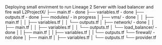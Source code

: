 Deploying small envirment to run Lineage 2 Server with load balancer and fire wall
L2ProjectX/
├── main.tf - done
├── variables.tf - done
├── outputs.tf - done
├── modules/ - in progress
│   ├── vms/ - done
│   │   ├── main.tf
│   │   ├── variables.tf
│   │   └── outputs.tf
│   ├── network/ - done
│   │   ├── main.tf
│   │   ├── variables.tf
│   │   └── outputs.tf
│   └── load_balancer/ -done
│   |   ├── main.tf
│   |   ├── variables.tf
│   |   └── outputs.tf
    └── firewall/ - not done
│       ├── main.tf
│       ├── variables.tf
│       └── outputs.tf
└── provider.tf
